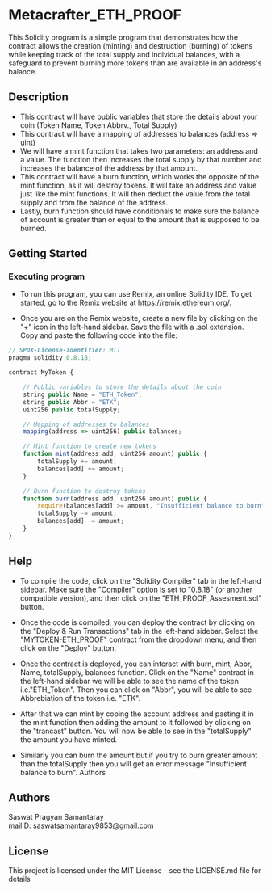 # Metacrafter_ETH_PROOF
This Solidity program is a simple program that demonstrates how the contract allows the creation (minting) and destruction (burning) of tokens while keeping track of the total supply and individual balances, with a safeguard to prevent burning more tokens than are available in an address's balance.

## Description

* This contract will have public variables that store the details about your coin (Token Name, Token Abbrv., Total Supply)
* This contract will have a mapping of addresses to balances (address => uint)
* We will have a mint function that takes two parameters: an address and a value. The function then increases the total supply by that number and increases the balance of the address by that amount.
* This contract will have a burn function, which works the opposite of the mint function, as it will destroy tokens. It will take an address and value just like the mint functions. It will then deduct the value from the total supply and from the balance of the address.
* Lastly, burn function should have conditionals to make sure the balance of account is greater than or equal to the amount that is supposed to be burned.

## Getting Started
### Executing program
* To run this program, you can use Remix, an online Solidity IDE. To get started, go to the Remix website at https://remix.ethereum.org/.

* Once you are on the Remix website, create a new file by clicking on the "+" icon in the left-hand sidebar. Save the file with a .sol extension. Copy and paste the following code into the file:

```javascript
// SPDX-License-Identifier: MIT
pragma solidity 0.8.18;

contract MyToken {

    // Public variables to store the details about the coin
    string public Name = "ETH_Token";
    string public Abbr = "ETK";
    uint256 public totalSupply;

    // Mapping of addresses to balances
    mapping(address => uint256) public balances;

    // Mint function to create new tokens
    function mint(address add, uint256 amount) public {
        totalSupply += amount;
        balances[add] += amount;
    }

    // Burn function to destroy tokens
    function burn(address add, uint256 amount) public {
        require(balances[add] >= amount, "Insufficient balance to burn");
        totalSupply -= amount;
        balances[add] -= amount;
    }
}
```

## Help
* To compile the code, click on the "Solidity Compiler" tab in the left-hand sidebar. Make sure the "Compiler" option is set to "0.8.18" (or another compatible version), and then click on the "ETH_PROOF_Assesment.sol" button.

* Once the code is compiled, you can deploy the contract by clicking on the "Deploy & Run Transactions" tab in the left-hand sidebar. Select the "MYTOKEN-ETH_PROOF" contract from the dropdown menu, and then click on the "Deploy" button.

* Once the contract is deployed, you can interact with burn, mint, Abbr, Name, totalSupply, balances function. Click on the "Name" contract in the left-hand sidebar we will be able to see the name of the token i.e."ETH_Token". Then you can click on "Abbr", you will be able to see Abbrebiation of the token i.e. "ETK". 
* After that we can mint by coping the account address and pasting it in the mint function then adding the amount to it followed by clicking on the "trancast" button. You will now be able to see in the "totalSupply" the amount you have minted. 
* Similarly you can burn the amount but if you try to burn greater amount than the totalSupply then you will get an error message "Insufficient balance to burn".
Authors





## Authors

Saswat Pragyan Samantaray<BR>
mailID: saswatsamantaray9853@gmail.com

## License
This project is licensed under the MIT License - see the LICENSE.md file for details
